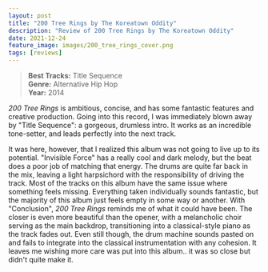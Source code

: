 ```yaml
---
layout: post
title: "200 Tree Rings by The Koreatown Oddity"
description: "Review of 200 Tree Rings by The Koreatown Oddity"
date: 2021-12-24
feature_image: images/200_tree_rings_cover.png
tags: [reviews]
---
```


>**Best Tracks:** Title Sequence<br>
>**Genre:** Alternative Hip Hop<br>
>**Year:** 2014

*200 Tree Rings* is ambitious, concise, and has some fantastic features and creative production.  Going into this record, I was immediately blown away by "Title Sequence": a gorgeous, drumless intro.  It works as an incredible tone-setter, and leads perfectly into the next track.  

<!--more-->

It was here, however, that I realized this album was not going to live up to its potential.  "Invisible Force" has a really cool and dark melody, but the beat does a poor job of matching that energy.  The drums are quite far back in the mix, leaving a light harpsichord with the responsibility of driving the track.  Most of the tracks on this album have the same issue where something feels missing.  Everything taken individually sounds fantastic, but the majority of this album just feels empty in some way or another.  With "Conclusion", *200 Tree Rings* reminds me of what it could have been.  The closer is even more beautiful than the opener, with a melancholic choir serving as the main backdrop, transitioning into a classical-style piano as the track fades out.  Even still though, the drum machine sounds pasted on and fails to integrate into the classical instrumentation with any cohesion.  It leaves me wishing more care was put into this album.. it was so close but didn't quite make it.